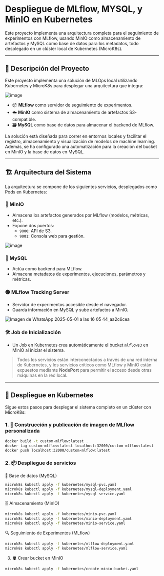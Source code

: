 # Despliegue de MLflow, MYSQL, y MinIO en Kubernetes

Este proyecto implementa una arquitectura completa para el seguimiento de experimentos con MLflow, usando MinIO como almacenamiento de artefactos y MySQL como base de datos para los metadatos, todo desplegado en un clúster local de Kubernetes (MicroK8s).

---

## 🧠 Descripción del Proyecto

Este proyecto implementa una solución de MLOps local utilizando Kubernetes y MicroK8s para desplegar una arquitectura que integra:

![image](https://github.com/user-attachments/assets/fda81945-ce60-4634-bbf3-3c04198d6335)

- 📦 **MLflow** como servidor de seguimiento de experimentos.
- ☁️ **MinIO** como sistema de almacenamiento de artefactos S3-compatible.
- 🗃️ **MySQL** como base de datos para almacenar el backend de MLflow.

La solución está diseñada para correr en entornos locales y facilitar el registro, almacenamiento y visualización de modelos de machine learning. Además, se ha configurado una automatización para la creación del bucket en MinIO y la base de datos en MySQL.

---

## 🏗️ Arquitectura del Sistema

La arquitectura se compone de los siguientes servicios, desplegados como Pods en Kubernetes:

### 🔴 MinIO
- Almacena los artefactos generados por MLflow (modelos, métricas, etc.).
- Expone dos puertos:
  - `9000`: API de S3.
  - `9001`: Consola web para gestión.

![image](https://github.com/user-attachments/assets/42fe5cc6-1233-4e9d-a09f-ee9fbd3a6612)


### 🔵 MySQL
- Actúa como backend para MLflow.
- Almacena metadatos de experimentos, ejecuciones, parámetros y métricas.

### 🟢 MLflow Tracking Server
- Servidor de experimentos accesible desde el navegador.
- Guarda información en MySQL y sube artefactos a MinIO.

![Imagen de WhatsApp 2025-05-01 a las 16 05 44_aa2c6cea](https://github.com/user-attachments/assets/9630cc9d-17a1-49d1-b321-9b37c160f99c)


### 🛠️ Job de Inicialización
- Un Job en Kubernetes crea automáticamente el bucket `mlflows3` en MinIO al iniciar el sistema.

> Todos los servicios están interconectados a través de una red interna de Kubernetes, y los servicios críticos como MLflow y MinIO están expuestos mediante **NodePort** para permitir el acceso desde otras máquinas en la red local.

---

## 🚀 Despliegue en Kubernetes

Sigue estos pasos para desplegar el sistema completo en un clúster con MicroK8s:

### 1. 🧱 Construcción y publicación de imagen de MLflow personalizada

```bash
docker build -t custom-mlflow:latest .
docker tag custom-mlflow:latest localhost:32000/custom-mlflow:latest
docker push localhost:32000/custom-mlflow:latest
```
### 2. 📦 Despliegue de servicios
📂 Base de datos (MySQL)
```bash
microk8s kubectl apply -f kubernetes/mysql-pvc.yaml
microk8s kubectl apply -f kubernetes/mysql-deployment.yaml
microk8s kubectl apply -f kubernetes/mysql-service.yaml
```
🗄️ Almacenamiento (MinIO)
```bash
microk8s kubectl apply -f kubernetes/minio-pvc.yaml
microk8s kubectl apply -f kubernetes/minio-deployment.yaml
microk8s kubectl apply -f kubernetes/minio-service.yaml
```
🔍 Seguimiento de Experimentos (MLflow)

```bash
microk8s kubectl apply -f kubernetes/mlflow-deployment.yaml
microk8s kubectl apply -f kubernetes/mlflow-service.yaml
```
3. 🪣 Crear bucket en MinIO
```bash
microk8s kubectl apply -f kubernetes/create-minio-bucket.yaml
```
